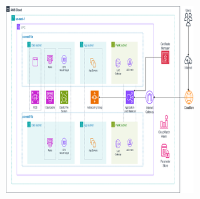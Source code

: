 <img width="800" height="500" alt="image" src="https://github.com/lfvaldezit/terraform-moodle-3tier/blob/main/image.png" />